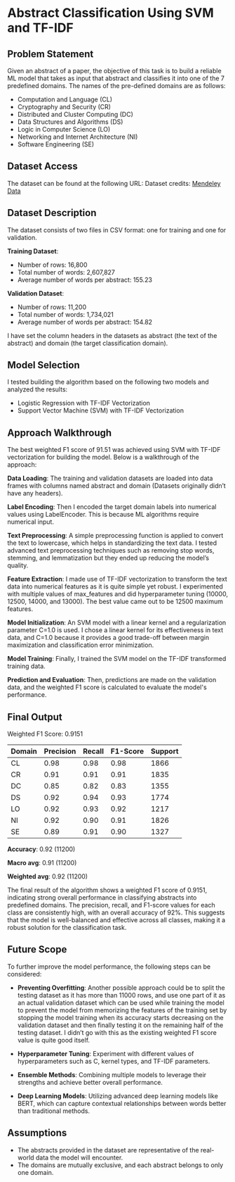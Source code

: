 # Abstract Classification Using SVM and TF-IDF

## Problem Statement
Given an abstract of a paper, the objective of this task is to build a reliable ML model that takes as input that abstract and classifies it into one of the 7 predefined domains.
The names of the pre-defined domains are as follows:

- Computation and Language (CL)
- Cryptography and Security (CR)
- Distributed and Cluster Computing (DC)
- Data Structures and Algorithms (DS)
- Logic in Computer Science (LO)
- Networking and Internet Architecture (NI)
- Software Engineering (SE)

## Dataset Access
The dataset can be found at the following URL: 
Dataset credits: [Mendeley Data](https://data.mendeley.com/datasets/njb74czv49/1)

## Dataset Description
The dataset consists of two files in CSV format: one for training and one for validation.

**Training Dataset**:
- Number of rows: 16,800
- Total number of words: 2,607,827
- Average number of words per abstract: 155.23

**Validation Dataset**:
- Number of rows: 11,200
- Total number of words: 1,734,021
- Average number of words per abstract: 154.82

I have set the column headers in the datasets as abstract (the text of the abstract) and domain (the target classification domain).

## Model Selection
I tested building the algorithm based on the following two models and analyzed the results:
- Logistic Regression with TF-IDF Vectorization
- Support Vector Machine (SVM) with TF-IDF Vectorization

## Approach Walkthrough
The best weighted F1 score of 91.51 was achieved using SVM with TF-IDF vectorization for building the model. Below is a walkthrough of the approach:

**Data Loading**: The training and validation datasets are loaded into data frames with columns named abstract and domain (Datasets originally didn’t have any headers).

**Label Encoding**: Then I encoded the target domain labels into numerical values using LabelEncoder. This is because ML algorithms require numerical input.

**Text Preprocessing**: A simple preprocessing function is applied to convert the text to lowercase, which helps in standardizing the text data. 
I tested advanced text preprocessing techniques such as removing stop words, stemming, and lemmatization but they ended up reducing the model’s quality.

**Feature Extraction**: I made use of TF-IDF vectorization to transform the text data into numerical features as it is quite simple yet robust. 
I experimented with multiple values of max_features and did hyperparameter tuning (10000, 12500, 14000, and 13000). The best value came out to be 12500 maximum features.

**Model Initialization**: An SVM model with a linear kernel and a regularization parameter C=1.0 is used. 
I chose a linear kernel for its effectiveness in text data, and C=1.0 because it provides a good trade-off between margin maximization and classification error minimization.

**Model Training**: Finally, I trained the SVM model on the TF-IDF transformed training data.

**Prediction and Evaluation**: Then, predictions are made on the validation data, and the weighted F1 score is calculated to evaluate the model's performance.

## Final Output
Weighted F1 Score: 0.9151

| Domain | Precision | Recall | F1-Score | Support |
|--------|-----------|--------|----------|---------|
| CL     | 0.98      | 0.98   | 0.98     | 1866    |
| CR     | 0.91      | 0.91   | 0.91     | 1835    |
| DC     | 0.85      | 0.82   | 0.83     | 1355    |
| DS     | 0.92      | 0.94   | 0.93     | 1774    |
| LO     | 0.92      | 0.93   | 0.92     | 1217    |
| NI     | 0.92      | 0.90   | 0.91     | 1826    |
| SE     | 0.89      | 0.91   | 0.90     | 1327    |

**Accuracy**: 0.92 (11200)

**Macro avg**: 0.91 (11200)

**Weighted avg**: 0.92 (11200)

The final result of the algorithm shows a weighted F1 score of 0.9151, indicating strong overall performance in classifying abstracts into predefined domains.
The precision, recall, and F1-score values for each class are consistently high, with an overall accuracy of 92%. 
This suggests that the model is well-balanced and effective across all classes, making it a robust solution for the classification task.

## Future Scope
To further improve the model performance, the following steps can be considered:

- **Preventing Overfitting**: Another possible approach could be to split the testing dataset as it has more than 11000 rows, and use one part of it as an actual validation dataset which
can be used while training the model to prevent the model from memorizing the features of the training set by stopping the model training when its accuracy starts decreasing on the validation dataset and
then finally testing it on the remaining half of the testing dataset. I didn’t go with this as the existing weighted F1 score value is quite good itself.

- **Hyperparameter Tuning**: Experiment with different values of hyperparameters such as C, kernel types, and TF-IDF parameters.

- **Ensemble Methods**: Combining multiple models to leverage their strengths and achieve better overall performance.

- **Deep Learning Models**: Utilizing advanced deep learning models like BERT, which can capture contextual relationships between words better than traditional methods.


## Assumptions
- The abstracts provided in the dataset are representative of the real-world data the model will encounter.
- The domains are mutually exclusive, and each abstract belongs to only one domain.

